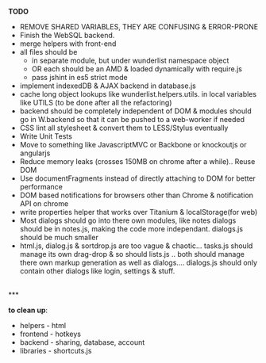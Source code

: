 **TODO**

* REMOVE SHARED VARIABLES, THEY ARE CONFUSING & ERROR-PRONE
* Finish the WebSQL backend.
* merge helpers with front-end
* all files should be 
   + in separate module, but under wunderlist namespace object
   + OR each should be an AMD & loaded dynamically with require.js
   + pass jshint in es5 strict mode
* implement indexedDB & AJAX backend in database.js
* cache long object lookups like wunderlist.helpers.utils. in local variables like UTILS (to be done after all the refactoring)
* backend should be completely independent of DOM & modules should go in W.backend so that it can be pushed to a web-worker if needed
* CSS lint all stylesheet & convert them to LESS/Stylus eventually
* Write Unit Tests 
* Move to something like JavascriptMVC or Backbone or knockoutjs or angularjs
* Reduce memory leaks (crosses 150MB on chrome after a while).. Reuse DOM 
* Use documentFragments instead of directly attaching to DOM for better performance
* DOM based notifications for browsers other than Chrome & notification API on chrome
* write properties helper that works over Titanium & localStorage(for web)
* Most dialogs should go into there own modules, like notes dialogs should be in notes.js, making the code more independant. dialogs.js should be much smaller
* html.js, dialog.js & sortdrop.js are too vague & chaotic... tasks.js should manage its own drag-drop & so should lists.js .. both should manage there own markup generation as well as dialogs.... dialogs.js should only contain other dialogs like login, settings & stuff.

<br/>
***

**to clean up**:

 * helpers - html
 * frontend - hotkeys
 * backend - sharing, database, account
 * libraries - shortcuts.js
